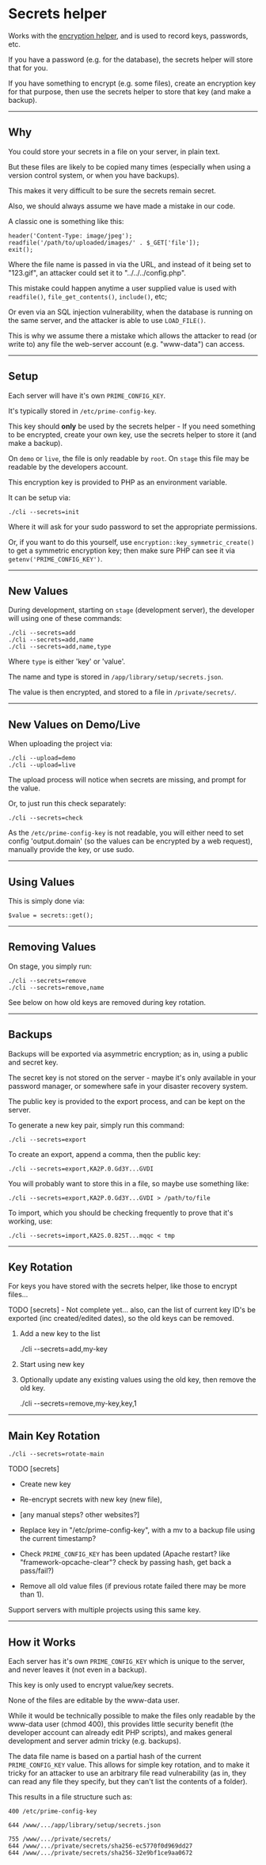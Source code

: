
# Secrets helper

Works with the [encryption helper](../../doc/helpers/encryption.md), and is used to record keys, passwords, etc.

If you have a password (e.g. for the database), the secrets helper will store that for you.

If you have something to encrypt (e.g. some files), create an encryption key for that purpose, then use the secrets helper to store that key (and make a backup).

---

## Why

You could store your secrets in a file on your server, in plain text.

But these files are likely to be copied many times (especially when using a version control system, or when you have backups).

This makes it very difficult to be sure the secrets remain secret.

Also, we should always assume we have made a mistake in our code.

A classic one is something like this:

    header('Content-Type: image/jpeg');
    readfile('/path/to/uploaded/images/' . $_GET['file']);
    exit();

Where the file name is passed in via the URL, and instead of it being set to "123.gif", an attacker could set it to "../../../config.php".

This mistake could happen anytime a user supplied value is used with `readfile()`, `file_get_contents()`, `include()`, etc;

Or even via an SQL injection vulnerability, when the database is running on the same server, and the attacker is able to use `LOAD_FILE()`.

This is why we assume there a mistake which allows the attacker to read (or write to) any file the web-server account (e.g. "www-data") can access.

---

## Setup

Each server will have it's own `PRIME_CONFIG_KEY`.

It's typically stored in `/etc/prime-config-key`.

This key should **only** be used by the secrets helper - If you need something to be encrypted, create your own key, use the secrets helper to store it (and make a backup).

On `demo` or `live`, the file is only readable by `root`. On `stage` this file may be readable by the developers account.

This encryption key is provided to PHP as an environment variable.

It can be setup via:

    ./cli --secrets=init

Where it will ask for your sudo password to set the appropriate permissions.

Or, if you want to do this yourself, use `encryption::key_symmetric_create()` to get a symmetric encryption key; then make sure PHP can see it via `getenv('PRIME_CONFIG_KEY')`.

---

## New Values

During development, starting on `stage` (development server), the developer will using one of these commands:

    ./cli --secrets=add
    ./cli --secrets=add,name
    ./cli --secrets=add,name,type

Where `type` is either 'key' or 'value'.

The name and type is stored in `/app/library/setup/secrets.json`.

The value is then encrypted, and stored to a file in `/private/secrets/`.

---

## New Values on Demo/Live

When uploading the project via:

    ./cli --upload=demo
    ./cli --upload=live

The upload process will notice when secrets are missing, and prompt for the value.

Or, to just run this check separately:

    ./cli --secrets=check

As the `/etc/prime-config-key` is not readable, you will either need to set config 'output.domain' (so the values can be encrypted by a web request), manually provide the key, or use sudo.

---

## Using Values

This is simply done via:

    $value = secrets::get();

---

## Removing Values

On stage, you simply run:

    ./cli --secrets=remove
    ./cli --secrets=remove,name

See below on how old keys are removed during key rotation.

---

## Backups

Backups will be exported via asymmetric encryption; as in, using a public and secret key.

The secret key is not stored on the server - maybe it's only available in your password manager, or somewhere safe in your disaster recovery system.

The public key is provided to the export process, and can be kept on the server.

To generate a new key pair, simply run this command:

    ./cli --secrets=export

To create an export, append a comma, then the public key:

    ./cli --secrets=export,KA2P.0.Gd3Y...GVDI

You will probably want to store this in a file, so maybe use something like:

    ./cli --secrets=export,KA2P.0.Gd3Y...GVDI > /path/to/file

To import, which you should be checking frequently to prove that it's working, use:

    ./cli --secrets=import,KA2S.0.825T...mqqc < tmp

---

## Key Rotation

For keys you have stored with the secrets helper, like those to encrypt files...

TODO [secrets] - Not complete yet... also, can the list of current key ID's be exported (inc created/edited dates), so the old keys can be removed.

1. Add a new key to the list

    ./cli --secrets=add,my-key

2. Start using new key

3. Optionally update any existing values using the old key, then remove the old key.

    ./cli --secrets=remove,my-key,key,1

---

## Main Key Rotation

    ./cli --secrets=rotate-main

TODO [secrets]

- Create new key
- Re-encrypt secrets with new key (new file),

- [any manual steps? other websites?]

- Replace key in "/etc/prime-config-key", with a mv to a backup file using the current timestamp?
- Check `PRIME_CONFIG_KEY` has been updated (Apache restart? like "framework-opcache-clear"? check by passing hash, get back a pass/fail?)
- Remove all old value files (if previous rotate failed there may be more than 1).

Support servers with multiple projects using this same key.

---

## How it Works

Each server has it's own `PRIME_CONFIG_KEY` which is unique to the server, and never leaves it (not even in a backup).

This key is only used to encrypt value/key secrets.

None of the files are editable by the www-data user.

While it would be technically possible to make the files only readable by the www-data user (chmod 400), this provides little security benefit (the developer account can already edit PHP scripts), and makes general development and server admin tricky (e.g. backups).

The data file name is based on a partial hash of the current `PRIME_CONFIG_KEY` value. This allows for simple key rotation, and to make it tricky for an attacker to use an arbitrary file read vulnerability (as in, they can read any file they specify, but they can't list the contents of a folder).

This results in a file structure such as:

    400 /etc/prime-config-key

    644 /www/.../app/library/setup/secrets.json

    755 /www/.../private/secrets/
    644 /www/.../private/secrets/sha256-ec5770f0d969dd27
    644 /www/.../private/secrets/sha256-32e9bf1ce9aa0672

